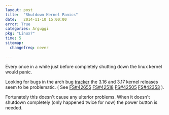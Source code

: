 ```yaml
---
layout: post
title:  "Shutdown Kernel Panics"
date:   2014-11-10 15:00:00
error: True
categories: Arguggi
pkg: "Linux?"
time: 5
sitemap:
  changefreq: never

---
```


Every once in a while just before completely shutting down the linux kernel would panic.

Looking for bugs in the arch bug [tracker][tracker] the 3.16 and 3.17 kernel releases seem
to be problematic. ( See [FS#42655][0] [FS#42518][1] [FS#42505][2] [FS#42353][3] ).

Fortunately this doesn't cause any ulterior problems. When it doesn't shutdown completely
(only happened twice for now) the power button is needed.

[tracker]: https://bugs.archlinux.org/
[0]: https://bugs.archlinux.org/task/42655
[1]: https://bugs.archlinux.org/task/42518
[2]: https://bugs.archlinux.org/task/42505
[3]: https://bugs.archlinux.org/task/42353
